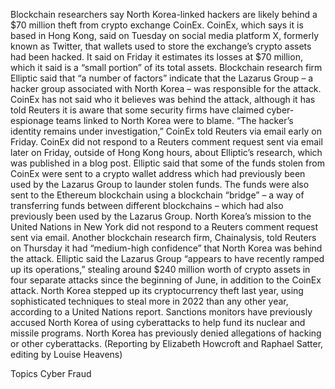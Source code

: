 Blockchain researchers say North Korea-linked hackers are likely behind a $70 million theft from crypto exchange CoinEx.
CoinEx, which says it is based in Hong Kong, said on Tuesday on social media platform X, formerly known as Twitter, that wallets used to store the exchange’s crypto assets had been hacked. It said on Friday it estimates its losses at $70 million, which it said is a “small portion” of its total assets.
Blockchain research firm Elliptic said that “a number of factors” indicate that the Lazarus Group – a hacker group associated with North Korea – was responsible for the attack.
CoinEx has not said who it believes was behind the attack, although it has told Reuters it is aware that some security firms have claimed cyber-espionage teams linked to North Korea were to blame.
“The hacker’s identity remains under investigation,” CoinEx told Reuters via email early on Friday. CoinEx did not respond to a Reuters comment request sent via email later on Friday, outside of Hong Kong hours, about Elliptic’s research, which was published in a blog post.
Elliptic said that some of the funds stolen from CoinEx were sent to a crypto wallet address which had previously been used by the Lazarus Group to launder stolen funds. The funds were also sent to the Ethereum blockchain using a blockchain “bridge” – a way of transferring funds between different blockchains – which had also previously been used by the Lazarus Group.
North Korea’s mission to the United Nations in New York did not respond to a Reuters comment request sent via email.
Another blockchain research firm, Chainalysis, told Reuters on Thursday it had “medium-high confidence” that North Korea was behind the attack.
Elliptic said the Lazarus Group “appears to have recently ramped up its operations,” stealing around $240 million worth of crypto assets in four separate attacks since the beginning of June, in addition to the CoinEx attack.
North Korea stepped up its cryptocurrency theft last year, using sophisticated techniques to steal more in 2022 than any other year, according to a United Nations report. Sanctions monitors have previously accused North Korea of using cyberattacks to help fund its nuclear and missile programs.
North Korea has previously denied allegations of hacking or other cyberattacks.
(Reporting by Elizabeth Howcroft and Raphael Satter, editing by Louise Heavens)

Topics
Cyber
Fraud
